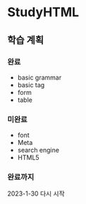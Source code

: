 # StudyHTML

## 학습 계획
### 완료
* basic grammar
* basic tag
* form
* table   

### 미완료
* font
* Meta
* search engine
* HTML5

### 완료까지 
2023-1-30 다시 시작
